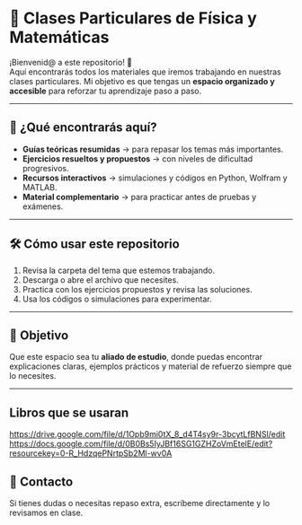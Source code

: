 # 📘 Clases Particulares de Física y Matemáticas  

¡Bienvenid@ a este repositorio! 🚀  
Aquí encontrarás todos los materiales que iremos trabajando en nuestras clases particulares. Mi objetivo es que tengas un **espacio organizado y accesible** para reforzar tu aprendizaje paso a paso.  

---

## 🔎 ¿Qué encontrarás aquí?  
- **Guías teóricas resumidas** → para repasar los temas más importantes.  
- **Ejercicios resueltos y propuestos** → con niveles de dificultad progresivos.  
- **Recursos interactivos** → simulaciones y códigos en Python, Wolfram y MATLAB.  
- **Material complementario** → para practicar antes de pruebas y exámenes.  

---

## 🛠 Cómo usar este repositorio  
1. Revisa la carpeta del tema que estemos trabajando.  
2. Descarga o abre el archivo que necesites.  
3. Practica con los ejercicios propuestos y revisa las soluciones.  
4. Usa los códigos o simulaciones para experimentar.  

---

## 🎯 Objetivo  
Que este espacio sea tu **aliado de estudio**, donde puedas encontrar explicaciones claras, ejemplos prácticos y material de refuerzo siempre que lo necesites.  

---
## Libros que se usaran 
https://drive.google.com/file/d/1Opb9mi0tX_8_d4T4sy9r-3bcytLfBNSl/edit
https://docs.google.com/file/d/0B0Bs5IyJBf16SG1GZHZoVmEtelE/edit?resourcekey=0-R_HdzqePNrtpSb2Ml-wv0A

## 📩 Contacto  
Si tienes dudas o necesitas repaso extra, escríbeme directamente y lo revisamos en clase.  
